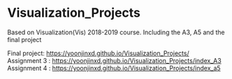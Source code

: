 # Visualization_Projects
Based on Visualization(Vis) 2018-2019 course. Including the A3, A5 and the final project

Final project: https://yoonjinxd.github.io/Visualization_Projects/ <br>
Assignment 3 : https://yoonjinxd.github.io/Visualization_Projects/index_A3 <br>
Assignment 4 : https://yoonjinxd.github.io/Visualization_Projects/index_a5 <br>

